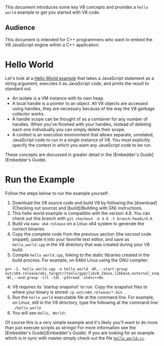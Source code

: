 This document introduces some key V8 concepts and provides a `hello world` example to get you started with V8 code.

## Audience

This document is intended for C++ programmers who want to embed the V8 JavaScript engine within a C++ application.

# Hello World

Let's look at a [Hello World example](https://chromium.googlesource.com/v8/v8/+/branch-heads/4.8/samples/hello-world.cc) that takes a JavaScript statement as a string argument, executes it as JavaScript code, and prints the result to standard out. 

- An isolate is a VM instance with its own heap.
- A local handle is a pointer to an object. All V8 objects are accessed using handles, they are necessary because of the way the V8 garbage collector works.
- A handle scope can be thought of as a container for any number of handles. When you've finished with your handles, instead of deleting each one individually you can simply delete their scope.
- A context is an execution environment that allows separate, unrelated, JavaScript code to run in a single instance of V8. You must explicitly specify the context in which you want any JavaScript code to be run.

These concepts are discussed in greater detail in the [Embedder's Guide](Embedder's Guide).

# Run the Example

Follow the steps below to run the example yourself:

1. Download the V8 source code and build V8 by following the [download](Checking out source) and [build](Building with GN) instructions.
  1. This hello world example is compatible with the version 4.8. You can check out this branch with `git checkout -b 4.8 -t branch-heads/4.8`.
  2. Build via `make x64.release` on a Linux x64 system to generate the correct binaries.
2. Copy the complete code from the previous section (the second code snippet), paste it into your favorite text editor, and save as `hello_world.cpp` in the V8 directory that was created during your V8 build.
3. Compile `hello_world.cpp`, linking to the static libraries created in the build process. For example, on 64bit Linux using the GNU compiler:

  ```
  g++ -I. hello_world.cpp -o hello_world -Wl,--start-group out/x64.release/obj.target/{tools/gyp/libv8_{base,libbase,external_snapshot,libplatform},third_party/icu/libicu{uc,i18n,data}}.a -Wl,--end-group -lrt -ldl -pthread -std=c++0x
  ```
4. V8 requires its 'startup snapshot' to run. Copy the snapshot files to where your binary is stored:
`cp out/x64.release/*.bin .`
5. Run the `hello_world` executable file at the command line.
For example, on Linux, still in the V8 directory, type the following at the command line:
`./hello_world`
6. You will see `Hello, World!`.

Of course this is a very simple example and it's likely you'll want to do more than just execute scripts as strings! For more information see the [Embedder's Guide](Embedder's Guide). If you are looking for an example which is in sync with master simply check out the file [`hello_world.cc`](https://chromium.googlesource.com/v8/v8/+/master/samples/hello-world.cc).
